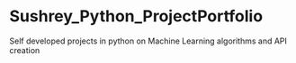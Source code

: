 # Sushrey_Python_ProjectPortfolio
Self developed projects in python on Machine Learning algorithms and API creation

